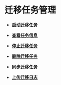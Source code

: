 # 迁移任务管理<a name="sms_03_0006"></a>

-   **[启动迁移任务](启动迁移任务.md)**  

-   **[查看任务信息](查看任务信息.md)**  

-   **[停止迁移任务](停止迁移任务.md)**  

-   **[删除迁移任务](删除迁移任务.md)**  

-   **[同步迁移任务](同步迁移任务.md)**  

-   **[上传迁移日志](上传迁移日志.md)**  


